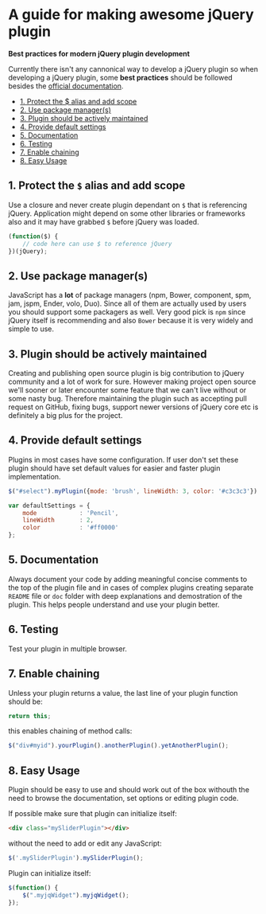 # A guide for making awesome jQuery plugin

**Best practices for modern jQuery plugin development**

Currently there isn't any cannonical way to develop a jQuery plugin so when developing a jQuery plugin, some **best practices** should be followed besides the [official documentation](http://learn.jquery.com/plugins/).

* [1. Protect the $ alias and add scope](#tip-1)
* [2. Use package manager(s)](#tip-2)
* [3. Plugin should be actively maintained](#tip-3)
* [4. Provide default settings](#tip-4)
* [5. Documentation](#tip-5)
* [6. Testing](#tip-6)
* [7. Enable chaining](#tip-7)
* [8. Easy Usage](#tip-8)


## 1. Protect the `$` alias and add scope<a name="tip-1"></a>

Use a closure and never create plugin dependant on `$` that is referencing jQuery. Application might depend on some other libraries or frameworks also and it may have grabbed `$` before jQuery was loaded.

```javascript
(function($) {
    // code here can use $ to reference jQuery
})(jQuery);
```

## 2. Use package manager(s)<a name="tip-2"></a>

JavaScript has a **lot** of package managers (npm, Bower, component, spm, jam, jspm, Ender, volo, Duo). Since all of them are actually used by users you should support some packagers as well. Very good pick is `npm` since jQuery itself is recommending and also `Bower` because it is very widely and simple to use.


## 3. Plugin should be actively maintained<a name="tip-3"></a>

Creating and publishing open source plugin is big contribution to jQuery community and a lot of work for sure. However making project open source we'll sooner or later encounter some feature that we can't live without or some nasty bug. Therefore maintaining the plugin such as
accepting pull request on GitHub, fixing bugs, support newer versions of jQuery core etc is definitely a big plus for the project.


## 4. Provide default settings<a name="tip-5"></a>

Plugins in most cases have some configuration. If user don't set these plugin should have set default values for easier and faster plugin implementation.

```javascript
$("#select").myPlugin({mode: 'brush', lineWidth: 3, color: '#c3c3c3'});
```

```javascript
var defaultSettings = {
    mode            : 'Pencil',
    lineWidth       : 2,
    color 			: '#ff0000'
};
```

## 5. Documentation<a name="tip-6"></a>

Always document your code by adding meaningful concise comments to the top of the plugin file and in cases of complex plugins creating separate `README` file or `doc` folder with deep explanations and demostration of the plugin. This helps people understand and use your plugin better.


## 6. Testing<a name="tip-7"></a>

Test your plugin in multiple browser.


## 7. Enable chaining

Unless your plugin returns a value, the last line of your plugin function should be:

```javascript
return this;
```

this enables chaining of method calls:

```javascript
$("div#myid").yourPlugin().anotherPlugin().yetAnotherPlugin();
```

## 8. Easy Usage

Plugin should be easy to use and should work out of the box withouth the need to browse the documentation, set options or editing plugin code.

If possible make sure that plugin can initialize itself:

```html
<div class="mySliderPlugin"></div>
```

without the need to add or edit any JavaScript:

```javascript
$('.mySliderPlugin').mySliderPlugin();
```

Plugin can initialize itself:

```javascript
$(function() {
    $(".myjqWidget").myjqWidget();
});
```
